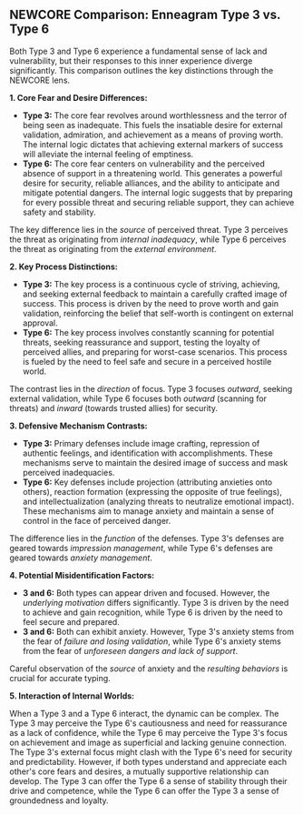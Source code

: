 ## NEWCORE Comparison: Enneagram Type 3 vs. Type 6

Both Type 3 and Type 6 experience a fundamental sense of lack and vulnerability, but their responses to this inner experience diverge significantly. This comparison outlines the key distinctions through the NEWCORE lens.

**1. Core Fear and Desire Differences:**

* **Type 3:** The core fear revolves around worthlessness and the terror of being seen as inadequate.  This fuels the insatiable desire for external validation, admiration, and achievement as a means of proving worth.  The internal logic dictates that achieving external markers of success will alleviate the internal feeling of emptiness.
* **Type 6:** The core fear centers on vulnerability and the perceived absence of support in a threatening world. This generates a powerful desire for security, reliable alliances, and the ability to anticipate and mitigate potential dangers. The internal logic suggests that by preparing for every possible threat and securing reliable support, they can achieve safety and stability.

The key difference lies in the *source* of perceived threat.  Type 3 perceives the threat as originating from *internal inadequacy*, while Type 6 perceives the threat as originating from the *external environment*.

**2. Key Process Distinctions:**

* **Type 3:**  The key process is a continuous cycle of striving, achieving, and seeking external feedback to maintain a carefully crafted image of success.  This process is driven by the need to prove worth and gain validation, reinforcing the belief that self-worth is contingent on external approval.
* **Type 6:** The key process involves constantly scanning for potential threats, seeking reassurance and support, testing the loyalty of perceived allies, and preparing for worst-case scenarios. This process is fueled by the need to feel safe and secure in a perceived hostile world.

The contrast lies in the *direction* of focus. Type 3 focuses *outward*, seeking external validation, while Type 6 focuses both *outward* (scanning for threats) and *inward* (towards trusted allies) for security.

**3. Defensive Mechanism Contrasts:**

* **Type 3:**  Primary defenses include image crafting, repression of authentic feelings, and identification with accomplishments. These mechanisms serve to maintain the desired image of success and mask perceived inadequacies.
* **Type 6:**  Key defenses include projection (attributing anxieties onto others), reaction formation (expressing the opposite of true feelings), and intellectualization (analyzing threats to neutralize emotional impact). These mechanisms aim to manage anxiety and maintain a sense of control in the face of perceived danger.

The difference lies in the *function* of the defenses. Type 3's defenses are geared towards *impression management*, while Type 6's defenses are geared towards *anxiety management*.

**4. Potential Misidentification Factors:**

* **3 and 6:** Both types can appear driven and focused. However, the *underlying motivation* differs significantly. Type 3 is driven by the need to achieve and gain recognition, while Type 6 is driven by the need to feel secure and prepared.
* **3 and 6:** Both can exhibit anxiety. However, Type 3's anxiety stems from the fear of *failure and losing validation*, while Type 6's anxiety stems from the fear of *unforeseen dangers and lack of support*.

Careful observation of the *source* of anxiety and the *resulting behaviors* is crucial for accurate typing.

**5. Interaction of Internal Worlds:**

When a Type 3 and a Type 6 interact, the dynamic can be complex. The Type 3 may perceive the Type 6's cautiousness and need for reassurance as a lack of confidence, while the Type 6 may perceive the Type 3's focus on achievement and image as superficial and lacking genuine connection.  The Type 3's external focus might clash with the Type 6's need for security and predictability. However, if both types understand and appreciate each other's core fears and desires, a mutually supportive relationship can develop. The Type 3 can offer the Type 6 a sense of stability through their drive and competence, while the Type 6 can offer the Type 3 a sense of groundedness and loyalty.
